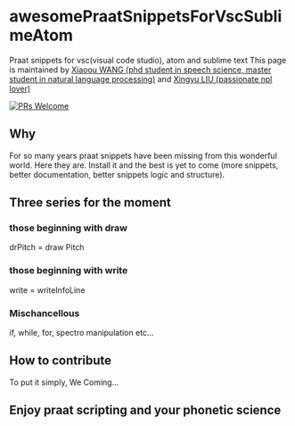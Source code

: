 # awesomePraatSnippetsForVscSublimeAtom
Praat snippets for vsc(visual code studio), atom and sublime text
This page is maintained by [Xiaoou WANG (phd student in speech science, master student in natural language processing)](http://xiaoouwang.github.io) and [Xingyu LIU (passionate npl lover)](https://github.com/xingyuliuNLP)

[![PRs Welcome](https://img.shields.io/badge/PRs-welcome-brightgreen.svg?style=flat-square)](http://makeapullrequest.com)

## Why

For so many years praat snippets have been missing from this wonderful world.
Here they are.
Install it and the best is yet to come (more snippets, better documentation, better snippets logic and structure).

## Three series for the moment
### those beginning with draw
drPitch = draw Pitch
### those beginning with write
write = writeInfoLine
### Mischancellous
if, while, for, spectro manipulation etc...

## How to contribute
To put it simply, We
Coming...

## Enjoy praat scripting and your phonetic science
